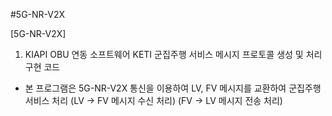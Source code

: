 
#5G-NR-V2X 

[5G-NR-V2X] 
 1. KIAPI OBU 연동 소프트웨어 KETI 군집주행 서비스 메시지 프로토콜 생성 및 처리 구현 코드

 - 본 프로그램은 5G-NR-V2X 통신을 이용하여 LV, FV 메시지를 교환하여 군집주행 서비스 처리
   (LV -> FV 메시지 수신 처리)
   (FV -> LV 메시지 전송 처리)



